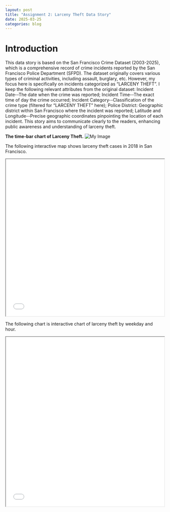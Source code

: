 ```yaml
---
layout: post
title: "Assignment 2: Larceny Theft Data Story"
date: 2025-03-25
categories: blog
---
```

# Introduction
This data story is based on the San Francisco Crime Dataset (2003-2025), which is a comprehensive record of crime incidents reported by the San Francisco Police Department (SFPD). The dataset originally covers various types of criminal activities, including assault, burglary, etc. However, my focus here is specifically on incidents categorized as “LARCENY THEFT”. I keep the following relevant attributes from the original dataset: Incident Date--The date when the crime was reported; Incident Time--The exact time of day the crime occurred; Incident Category--Classification of the crime type (filtered for “LARCENY THEFT” here); Police District: Geographic district within San Francisco where the incident was reported; Latitude and Longitude--Precise geographic coordinates pinpointing the location of each incident. This story aims to communicate clearly to the readers, enhancing public awareness and understanding of larceny theft.

**The time-bar chart of Larceny Theft.** 
![My Image](https://ndszt.github.io/yst.github.io/images/larceny_theft_per_year.png)

The following interactive map shows larceny theft cases in 2018 in San Francisco.
<iframe src="/yst.github.io/HTML/larceny_map_2018.html" width="100%" height="500"></iframe>

The following chart is interactive chart of larceny theft by weekday and hour.
<iframe 
  src="/yst.github.io/HTML/larceny_theft_by_week.html"
  width="100%" height="540">
</iframe>

